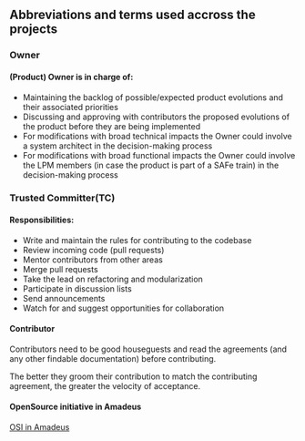 ## Abbreviations and terms used accross the projects
### Owner
#### (Product) Owner is in charge of:
 * Maintaining the backlog of possible/expected product evolutions and their associated priorities
 * Discussing and approving with contributors the proposed evolutions of the product before they are being implemented
 * For modifications with broad technical impacts the Owner could involve a system architect in the decision-making process
 * For modifications with broad functional impacts the Owner could involve the LPM members (in case the product is part of a SAFe train) in the decision-making process

### Trusted Committer(TC)
#### Responsibilities:
 * Write and maintain the rules for contributing to the codebase
 * Review incoming code (pull requests)
 * Mentor contributors from other areas
 * Merge pull requests
 * Take the lead on refactoring and modularization
 * Participate in discussion lists
 * Send announcements
 * Watch for and suggest opportunities for collaboration

#### Contributor
Contributors need to be good houseguests and read the agreements (and any other findable documentation) before contributing.

The better they groom their contribution to match the contributing agreement, the greater the velocity of acceptance.  

#### OpenSource initiative in Amadeus
[OSI in Amadeus](https://amadeus.com/en/topic/open-source)

